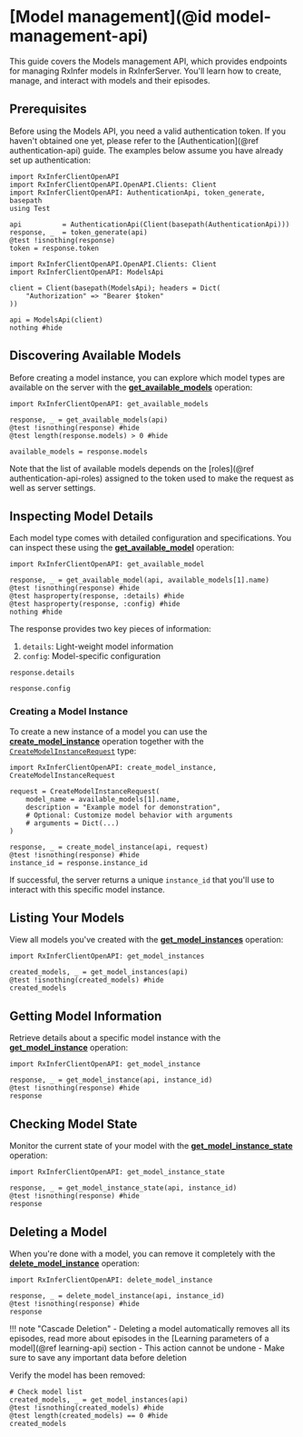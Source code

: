 # [Model management](@id model-management-api)

This guide covers the Models management API, which provides endpoints for managing RxInfer models in RxInferServer. You'll learn how to create, manage, and interact with models and their episodes.

## Prerequisites

Before using the Models API, you need a valid authentication token. If you haven't obtained one yet, please refer to the [Authentication](@ref authentication-api) guide. The examples below assume you have already set up authentication:

```@setup models-api
import RxInferClientOpenAPI
import RxInferClientOpenAPI.OpenAPI.Clients: Client
import RxInferClientOpenAPI: AuthenticationApi, token_generate, basepath
using Test

api          = AuthenticationApi(Client(basepath(AuthenticationApi)))
response, _  = token_generate(api)
@test !isnothing(response)
token = response.token
```

```@example models-api
import RxInferClientOpenAPI.OpenAPI.Clients: Client
import RxInferClientOpenAPI: ModelsApi

client = Client(basepath(ModelsApi); headers = Dict(
    "Authorization" => "Bearer $token"
))

api = ModelsApi(client)
nothing #hide
```

## Discovering Available Models

Before creating a model instance, you can explore which model types are available on the server with the [**get\_available\_models**](@ref) operation:

```@example models-api
import RxInferClientOpenAPI: get_available_models

response, _ = get_available_models(api)
@test !isnothing(response) #hide
@test length(response.models) > 0 #hide

available_models = response.models
```

Note that the list of available models depends on the [roles](@ref authentication-api-roles) assigned to the token used to make the request as well as server settings.

## Inspecting Model Details

Each model type comes with detailed configuration and specifications. You can inspect these using the [**get\_available\_model**](@ref) operation:

```@example models-api
import RxInferClientOpenAPI: get_available_model

response, _ = get_available_model(api, available_models[1].name)
@test !isnothing(response) #hide
@test hasproperty(response, :details) #hide
@test hasproperty(response, :config) #hide
nothing #hide
```

The response provides two key pieces of information:
1. `details`: Light-weight model information
2. `config`: Model-specific configuration

```@example models-api
response.details
```

```@example models-api
response.config
```

### Creating a Model Instance

To create a new instance of a model you can use the [**create\_model\_instance**](@ref) operation together with the [`CreateModelInstanceRequest`](@ref) type:

```@example models-api
import RxInferClientOpenAPI: create_model_instance, CreateModelInstanceRequest

request = CreateModelInstanceRequest(
    model_name = available_models[1].name,
    description = "Example model for demonstration",
    # Optional: Customize model behavior with arguments
    # arguments = Dict(...)
)

response, _ = create_model_instance(api, request)
@test !isnothing(response) #hide
instance_id = response.instance_id
```

If successful, the server returns a unique `instance_id` that you'll use to interact with this specific model instance.

## Listing Your Models

View all models you've created with the [**get\_model\_instances**](@ref) operation:

```@example models-api
import RxInferClientOpenAPI: get_model_instances

created_models, _ = get_model_instances(api)
@test !isnothing(created_models) #hide
created_models
```

## Getting Model Information

Retrieve details about a specific model instance with the [**get\_model\_instance**](@ref) operation:

```@example models-api
import RxInferClientOpenAPI: get_model_instance

response, _ = get_model_instance(api, instance_id)
@test !isnothing(response) #hide
response
```

## Checking Model State

Monitor the current state of your model with the [**get\_model\_instance\_state**](@ref) operation:

```@example models-api
import RxInferClientOpenAPI: get_model_instance_state    

response, _ = get_model_instance_state(api, instance_id)
@test !isnothing(response) #hide
response
```

## Deleting a Model

When you're done with a model, you can remove it completely with the [**delete\_model\_instance**](@ref) operation:

```@example models-api
import RxInferClientOpenAPI: delete_model_instance

response, _ = delete_model_instance(api, instance_id)
@test !isnothing(response) #hide
response
```

!!! note "Cascade Deletion"
    - Deleting a model automatically removes all its episodes, read more about episodes in the [Learning parameters of a model](@ref learning-api) section
    - This action cannot be undone
    - Make sure to save any important data before deletion

Verify the model has been removed:

```@example models-api
# Check model list
created_models, _ = get_model_instances(api)
@test !isnothing(created_models) #hide
@test length(created_models) == 0 #hide
created_models
```











